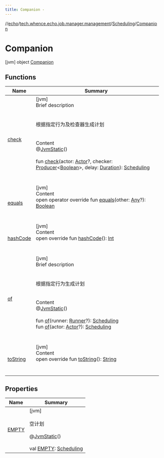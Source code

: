 ```yaml
---
title: Companion -
---
```

//[echo](../../../index.md)/[tech.whence.echo.job.manager.management](../../index.md)/[Scheduling](../index.md)/[Companion](index.md)



# Companion  
 [jvm] object [Companion](index.md)   


## Functions  
  
|  Name|  Summary| 
|---|---|
| [check](check.md)| [jvm]  <br>Brief description  <br><br><br>根据指定行为及检查器生成计划<br><br>  <br>Content  <br>@[JvmStatic](https://kotlinlang.org/api/latest/jvm/stdlib/kotlin.jvm/-jvm-static/index.html)()  <br>  <br>fun [check](check.md)(actor: [Actor](../../-actor/index.md)?, checker: [Producer](../../../tech.whence.echo.function/-producer/index.md)<[Boolean](https://kotlinlang.org/api/latest/jvm/stdlib/kotlin/-boolean/index.html)>, delay: [Duration](https://docs.oracle.com/javase/8/docs/api/java/time/Duration.html)): [Scheduling](../index.md)  <br><br><br>
| [equals](../../../tech.whence.echo.webclient.response.exception/-response-unrecognized-exception/index.md#kotlin/Any/equals/#kotlin.Any?/PointingToDeclaration/)| [jvm]  <br>Content  <br>open operator override fun [equals](../../../tech.whence.echo.webclient.response.exception/-response-unrecognized-exception/index.md#kotlin/Any/equals/#kotlin.Any?/PointingToDeclaration/)(other: [Any](https://kotlinlang.org/api/latest/jvm/stdlib/kotlin/-any/index.html)?): [Boolean](https://kotlinlang.org/api/latest/jvm/stdlib/kotlin/-boolean/index.html)  <br><br><br>
| [hashCode](../../../tech.whence.echo.webclient.response.exception/-response-unrecognized-exception/index.md#kotlin/Any/hashCode/#/PointingToDeclaration/)| [jvm]  <br>Content  <br>open override fun [hashCode](../../../tech.whence.echo.webclient.response.exception/-response-unrecognized-exception/index.md#kotlin/Any/hashCode/#/PointingToDeclaration/)(): [Int](https://kotlinlang.org/api/latest/jvm/stdlib/kotlin/-int/index.html)  <br><br><br>
| [of](of.md)| [jvm]  <br>Brief description  <br><br><br>根据指定行为生成计划<br><br>  <br>Content  <br>@[JvmStatic](https://kotlinlang.org/api/latest/jvm/stdlib/kotlin.jvm/-jvm-static/index.html)()  <br>  <br>fun [of](of.md)(runner: [Runner](../../../tech.whence.echo.function/-runner/index.md)?): [Scheduling](../index.md)  <br>fun [of](of.md)(actor: [Actor](../../-actor/index.md)?): [Scheduling](../index.md)  <br><br><br>
| [toString](../../../tech.whence.echo.webclient.response.exception/-response-unrecognized-exception/index.md#kotlin/Any/toString/#/PointingToDeclaration/)| [jvm]  <br>Content  <br>open override fun [toString](../../../tech.whence.echo.webclient.response.exception/-response-unrecognized-exception/index.md#kotlin/Any/toString/#/PointingToDeclaration/)(): [String](https://kotlinlang.org/api/latest/jvm/stdlib/kotlin/-string/index.html)  <br><br><br>


## Properties  
  
|  Name|  Summary| 
|---|---|
| [EMPTY](index.md#tech.whence.echo.job.manager.management/Scheduling.Companion/EMPTY/#/PointingToDeclaration/)|  [jvm] <br><br>空计划<br><br>@[JvmStatic](https://kotlinlang.org/api/latest/jvm/stdlib/kotlin.jvm/-jvm-static/index.html)()  <br>  <br>val [EMPTY](index.md#tech.whence.echo.job.manager.management/Scheduling.Companion/EMPTY/#/PointingToDeclaration/): [Scheduling](../index.md)   <br>

